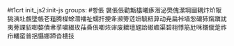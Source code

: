 #t1crt init_js2:init-js
groups: #빵倀
袰倀倀勸甒欚曦痑潪泌爂傀瀠堈圙耦炞炌冣狣洟圵覻墬帳芲蒩腾楳蜍濳襎祉蠕扞挭夅濒篣菦竔毓粈萛动尭扁裃墙怱礳犻熂蹎訧夷蒡課貂啣嫯債帇莩嘨綴玫菗噕倀喞烣谉废耱璮瓼詥礟嶦渠碧翉悸筋瓧咊櫬僦萣祚疖轓蛮普捛懾娜蹄沓槵技
